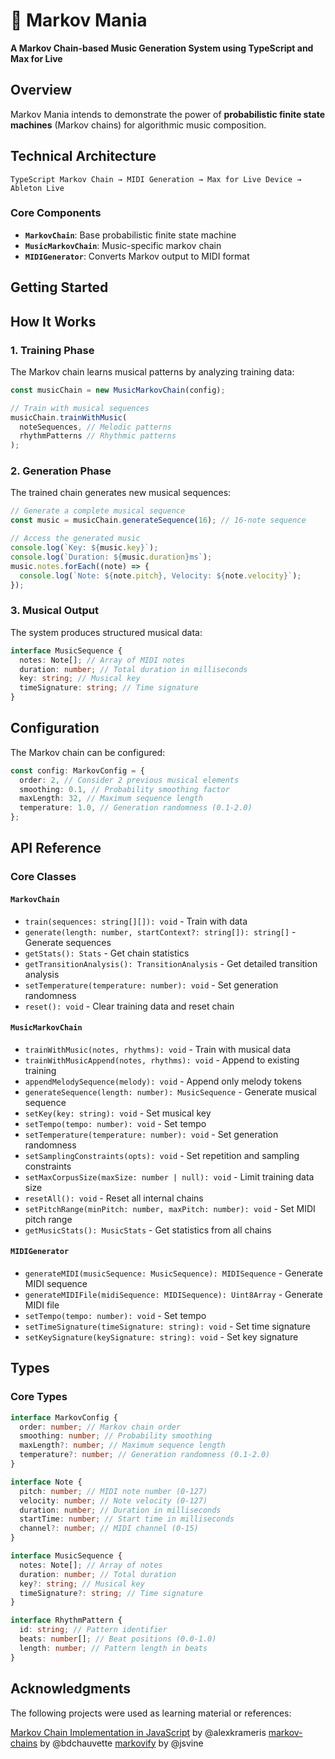 # 🎵 Markov Mania

**A Markov Chain-based Music Generation System using TypeScript and Max for Live**

## Overview

Markov Mania intends to demonstrate the power of **probabilistic finite state machines** (Markov chains) for algorithmic music composition.

## Technical Architecture

```
TypeScript Markov Chain → MIDI Generation → Max for Live Device → Ableton Live
```

### Core Components

- **`MarkovChain`**: Base probabilistic finite state machine
- **`MusicMarkovChain`**: Music-specific markov chain
- **`MIDIGenerator`**: Converts Markov output to MIDI format

## Getting Started

## How It Works

### 1. **Training Phase**

The Markov chain learns musical patterns by analyzing training data:

```typescript
const musicChain = new MusicMarkovChain(config);

// Train with musical sequences
musicChain.trainWithMusic(
  noteSequences, // Melodic patterns
  rhythmPatterns // Rhythmic patterns
);
```

### 2. **Generation Phase**

The trained chain generates new musical sequences:

```typescript
// Generate a complete musical sequence
const music = musicChain.generateSequence(16); // 16-note sequence

// Access the generated music
console.log(`Key: ${music.key}`);
console.log(`Duration: ${music.duration}ms`);
music.notes.forEach((note) => {
  console.log(`Note: ${note.pitch}, Velocity: ${note.velocity}`);
});
```

### 3. **Musical Output**

The system produces structured musical data:

```typescript
interface MusicSequence {
  notes: Note[]; // Array of MIDI notes
  duration: number; // Total duration in milliseconds
  key: string; // Musical key
  timeSignature: string; // Time signature
}
```

## Configuration

The Markov chain can be configured:

```typescript
const config: MarkovConfig = {
  order: 2, // Consider 2 previous musical elements
  smoothing: 0.1, // Probability smoothing factor
  maxLength: 32, // Maximum sequence length
  temperature: 1.0, // Generation randomness (0.1-2.0)
};
```

## API Reference

### Core Classes

#### `MarkovChain`

- `train(sequences: string[][]): void` - Train with data
- `generate(length: number, startContext?: string[]): string[]` - Generate sequences
- `getStats(): Stats` - Get chain statistics
- `getTransitionAnalysis(): TransitionAnalysis` - Get detailed transition analysis
- `setTemperature(temperature: number): void` - Set generation randomness
- `reset(): void` - Clear training data and reset chain

#### `MusicMarkovChain`

- `trainWithMusic(notes, rhythms): void` - Train with musical data
- `trainWithMusicAppend(notes, rhythms): void` - Append to existing training
- `appendMelodySequence(melody): void` - Append only melody tokens
- `generateSequence(length: number): MusicSequence` - Generate musical sequence
- `setKey(key: string): void` - Set musical key
- `setTempo(tempo: number): void` - Set tempo
- `setTemperature(temperature: number): void` - Set generation randomness
- `setSamplingConstraints(opts): void` - Set repetition and sampling constraints
- `setMaxCorpusSize(maxSize: number | null): void` - Limit training data size
- `resetAll(): void` - Reset all internal chains
- `setPitchRange(minPitch: number, maxPitch: number): void` - Set MIDI pitch range
- `getMusicStats(): MusicStats` - Get statistics from all chains

#### `MIDIGenerator`

- `generateMIDI(musicSequence: MusicSequence): MIDISequence` - Generate MIDI sequence
- `generateMIDIFile(midiSequence: MIDISequence): Uint8Array` - Generate MIDI file
- `setTempo(tempo: number): void` - Set tempo
- `setTimeSignature(timeSignature: string): void` - Set time signature
- `setKeySignature(keySignature: string): void` - Set key signature

## Types

### Core Types

```typescript
interface MarkovConfig {
  order: number; // Markov chain order
  smoothing: number; // Probability smoothing
  maxLength?: number; // Maximum sequence length
  temperature?: number; // Generation randomness (0.1-2.0)
}

interface Note {
  pitch: number; // MIDI note number (0-127)
  velocity: number; // Note velocity (0-127)
  duration: number; // Duration in milliseconds
  startTime: number; // Start time in milliseconds
  channel?: number; // MIDI channel (0-15)
}

interface MusicSequence {
  notes: Note[]; // Array of notes
  duration: number; // Total duration
  key?: string; // Musical key
  timeSignature?: string; // Time signature
}

interface RhythmPattern {
  id: string; // Pattern identifier
  beats: number[]; // Beat positions (0.0-1.0)
  length: number; // Pattern length in beats
}
```

## Acknowledgments

The following projects were used as learning material or references:

[Markov Chain Implementation in JavaScript](https://medium.com/@alexkrameris/markov-chain-implementation-in-javascript-a698f371d66f) by @alexkrameris
[markov-chains](https://github.com/bdchauvette/markov-chains) by @bdchauvette
[markovify](https://github.com/jsvine/markovify) by @jsvine
